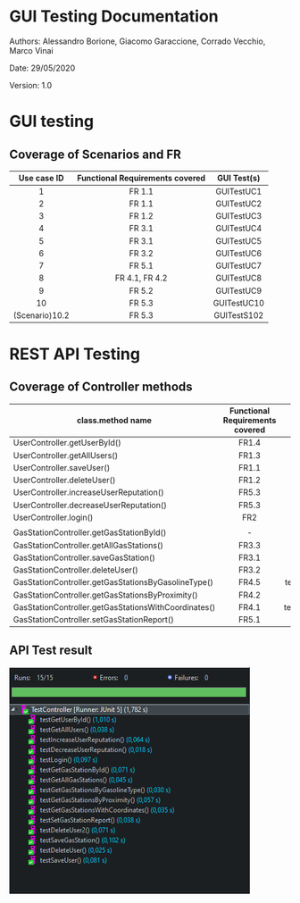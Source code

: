 # GUI  Testing Documentation 

Authors: Alessandro Borione, Giacomo Garaccione, Corrado Vecchio, Marco Vinai

Date: 29/05/2020

Version: 1.0

# GUI testing

## Coverage of Scenarios and FR

|  Use case ID   | Functional Requirements covered | GUI Test(s) |
| :------------: | :-----------------------------: | :---------: |
|       1        |             FR 1.1              | GUITestUC1  |
|       2        |             FR 1.1              | GUITestUC2  |
|       3        |             FR 1.2              | GUITestUC3  |
|       4        |             FR 3.1              | GUITestUC4  |
|       5        |             FR 3.1              | GUITestUC5  |
|       6        |             FR 3.2              | GUITestUC6  |
|       7        |             FR 5.1              | GUITestUC7  |
|       8        |         FR 4.1, FR 4.2          | GUITestUC8  |
|       9        |             FR 5.2              | GUITestUC9  |
|       10       |             FR 5.3              | GUITestUC10 |
| (Scenario)10.2 |             FR 5.3              | GUITestS102 |


# REST  API  Testing

## Coverage of Controller methods

| class.method name                                    | Functional Requirements covered |          REST  API Test(s)          |
| ---------------------------------------------------- | :-----------------------------: | :---------------------------------: |
| UserController.getUserById()                         |              FR1.4              |          testGetUserById()          |
| UserController.getAllUsers()                         |              FR1.3              |           testGaaUsers()            |
| UserController.saveUser()                            |              FR1.1              |           testSaveUSer()            |
| UserController.deleteUser()                          |              FR1.2              |          testDeleteUser()           |
| UserController.increaseUserReputation()              |              FR5.3              |    testIncreaseUserReputation()     |
| UserController.decreaseUserReputation()              |              FR5.3              |    testDecreaseUserReputation()     |
| UserController.login()                               |               FR2               |             testLogin()             |
|                                                      |                                 |                                     |
| GasStationController.getGasStationById()             |                -                |       testGetGasStationById()       |
| GasStationController.getAllGasStations()             |              FR3.3              |       testGetAllGasStations()       |
| GasStationController.saveGasStation()                |              FR3.1              |        testSaveGasStation()         |
| GasStationController.deleteUser()                    |              FR3.2              |          testDeleteUser2()          |
| GasStationController.getGasStationsByGasolineType()  |              FR4.5              | testGetGasStationsByGasolineType()  |
| GasStationController.getGasStationsByProximity()     |              FR4.2              |   testGetGasStationsByProximity()   |
| GasStationController.getGasStationsWithCoordinates() |              FR4.1              | testGetGasStationsWtihCoordinates() |
| GasStationController.setGasStationReport()           |              FR5.1              |      testSetGasStationReport()      |

## API Test result

![](Images/Tests/controllerTests.png)